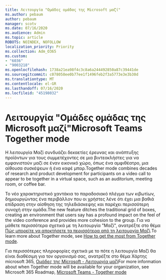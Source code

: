```yaml
---
title: Λειτουργία "Ομάδες ομάδας της Microsoft μαζί"
ms.author: pebaum
author: pebaum
manager: scotv
ms.date: 07/16/2020
ms.audience: Admin
ms.topic: article
ROBOTS: NOINDEX, NOFOLLOW
localization_priority: Priority
ms.collection: Adm_O365
ms.custom:
- "6036"
- "9003218"
ms.openlocfilehash: 1738a21ea98f4c3c8a6a244492850a87c39441de
ms.sourcegitcommit: c078058ee0b77ee1f1496feb2f3a5773e3e3b30d
ms.translationtype: MT
ms.contentlocale: el-GR
ms.lasthandoff: 07/16/2020
ms.locfileid: "45198032"
---
```

# <a name="microsoft-teams-together-mode"></a><span data-ttu-id="528ed-102">Λειτουργία "Ομάδες ομάδας της Microsoft μαζί"</span><span class="sxs-lookup"><span data-stu-id="528ed-102">Microsoft Teams Together mode</span></span>

<span data-ttu-id="528ed-103">Η λειτουργία Μαζί συνδυάζει δεκαετίες έρευνας και ανάπτυξης προϊόντων για τους συμμετέχοντες σε μια βιντεοκλήστες για να εμφανιστούν μαζί σε έναν εικονικό χώρο, όπως ένα αμφιθέατρο, μια αίθουσα συσκέψεων ή ένα καφέ μπαρ.</span><span class="sxs-lookup"><span data-stu-id="528ed-103">Together mode combines decades of research and product development for participants on a video call to appear to be together in a virtual space, such as an auditorium, meeting room, or coffee bar.</span></span> 

<span data-ttu-id="528ed-104">Το νέο χαρακτηριστικό χαντάκια το παραδοσιακό πλέγμα των κιβωτίων, δημιουργώντας ένα περιβάλλον που οι χρήστες λένε ότι έχει μια βαθιά επίδραση στην αίσθηση της τηλεδιάσκεψης και παρέχει περισσότερη συνοχή στην ομάδα.</span><span class="sxs-lookup"><span data-stu-id="528ed-104">The new feature ditches the traditional grid of boxes, creating an environment that users say has a profound impact on the feel of the video conference and provides more cohesion to the group.</span></span> <span data-ttu-id="528ed-105">Για να μάθετε περισσότερα σχετικά με τη λειτουργία "Μαζί", ανατρέξτε στο θέμα [Πώς μπορείτε να αποκτήσετε τα περισσότερα από τη λειτουργία Μαζί](https://techcommunity.microsoft.com/t5/microsoft-teams-blog/how-to-get-the-most-from-together-mode/ba-p/1509496).</span><span class="sxs-lookup"><span data-stu-id="528ed-105">To learn more about Together mode, see [How to get the most from Together mode](https://techcommunity.microsoft.com/t5/microsoft-teams-blog/how-to-get-the-most-from-together-mode/ba-p/1509496).</span></span>  

<span data-ttu-id="528ed-106">Για περισσότερες πληροφορίες σχετικά με το πότε η λειτουργία Μαζί θα είναι διαθέσιμη για τον οργανισμό σας, ανατρέξτε στο θέμα Χάρτης microsoft 365, [Ομάδες της Microsoft - Λειτουργία μαζί](https://www.microsoft.com/microsoft-365/roadmap?featureid=65942)</span><span class="sxs-lookup"><span data-stu-id="528ed-106">For more information about when Together mode will be available for your organization, see Microsoft 365 Roadmap, [Microsoft Teams - Together mode](https://www.microsoft.com/microsoft-365/roadmap?featureid=65942)</span></span>